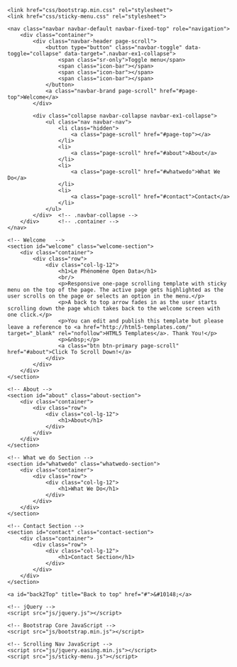 <!doctype html>
<html lang="fr" class="no-js">
<head>
    <meta charset="utf-8">
    <meta http-equiv="x-ua-compatible" content="ie=edge">
    <meta name="viewport" content="width=device-width, initial-scale=1">
    <link rel="canonical" href="http://html5-templates.com/" />
    <title>Bootstrap Template With Sticky Menu</title>
    <meta name="description" content="Simplified Bootstrap template with sticky menu">
	
    <link href="css/bootstrap.min.css" rel="stylesheet">
    <link href="css/sticky-menu.css" rel="stylesheet">


</head>

<body id="page-top" data-spy="scroll" data-target=".navbar-fixed-top">

    <nav class="navbar navbar-default navbar-fixed-top" role="navigation">
        <div class="container">
            <div class="navbar-header page-scroll">
                <button type="button" class="navbar-toggle" data-toggle="collapse" data-target=".navbar-ex1-collapse">
                    <span class="sr-only">Toggle menu</span>
                    <span class="icon-bar"></span>
                    <span class="icon-bar"></span>
                    <span class="icon-bar"></span>
                </button>
                <a class="navbar-brand page-scroll" href="#page-top">Welcome</a>
            </div>

            <div class="collapse navbar-collapse navbar-ex1-collapse">
                <ul class="nav navbar-nav">
                    <li class="hidden">
                        <a class="page-scroll" href="#page-top"></a>
                    </li>
                    <li>
                        <a class="page-scroll" href="#about">About</a>
                    </li>
                    <li>
                        <a class="page-scroll" href="#whatwedo">What We Do</a>
                    </li>
                    <li>
                        <a class="page-scroll" href="#contact">Contact</a>
                    </li>
                </ul>
            </div>	<!-- .navbar-collapse -->
        </div>		<!-- .container -->
    </nav>

    <!-- Welcome   -->
    <section id="welcome" class="welcome-section">
        <div class="container">
            <div class="row">
                <div class="col-lg-12">
                    <h1>Le Phénomène Open Data</h1>
                    <br/>
                    <p>Responsive one-page scrolling template with sticky menu on the top of the page. The active page gets highlighted as the user scrolls on the page or selects an option in the menu.</p>
					<p>A back to top arrow fades in as the user starts scrolling down the page which takes back to the welcome screen with one click.</p>
					<p>You can edit and publish this template but please leave a reference to <a href="http://html5-templates.com/" target="_blank" rel="nofollow">HTML5 Templates</a>. Thank You!</p>
					<p>&nbsp;</p>
                    <a class="btn btn-primary page-scroll" href="#about">Click To Scroll Down!</a>
                </div>
            </div>
        </div>
    </section>

    <!-- About -->
    <section id="about" class="about-section">
        <div class="container">
            <div class="row">
                <div class="col-lg-12">
                    <h1>About</h1>
                </div>
            </div>
        </div>
    </section>

    <!-- What we do Section -->
    <section id="whatwedo" class="whatwedo-section">
        <div class="container">
            <div class="row">
                <div class="col-lg-12">
                    <h1>What We Do</h1>
                </div>
            </div>
        </div>
    </section>

    <!-- Contact Section -->
    <section id="contact" class="contact-section">
        <div class="container">
            <div class="row">
                <div class="col-lg-12">
                    <h1>Contact Section</h1>
                </div>
            </div>
        </div>
    </section>
	
	<a id="back2Top" title="Back to top" href="#">&#10148;</a>
	
    <!-- jQuery -->
    <script src="js/jquery.js"></script>

    <!-- Bootstrap Core JavaScript -->
    <script src="js/bootstrap.min.js"></script>

    <!-- Scrolling Nav JavaScript -->
    <script src="js/jquery.easing.min.js"></script>
    <script src="js/sticky-menu.js"></script>

</body>

</html>
